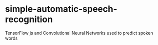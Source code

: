 # simple-automatic-speech-recognition
TensorFlow js and Convolutional Neural Networks used to predict spoken words
